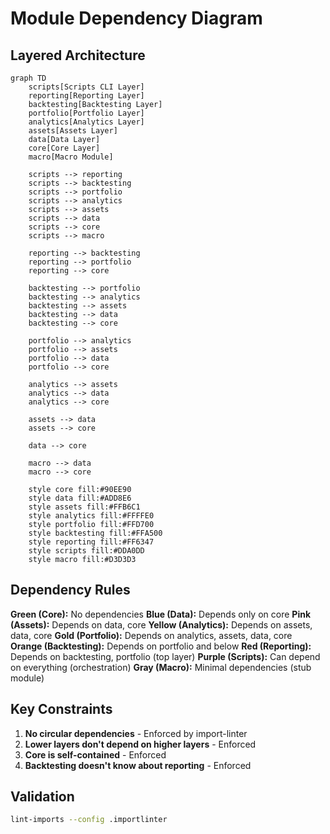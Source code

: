 # Module Dependency Diagram

## Layered Architecture

```mermaid
graph TD
    scripts[Scripts CLI Layer]
    reporting[Reporting Layer]
    backtesting[Backtesting Layer]
    portfolio[Portfolio Layer]
    analytics[Analytics Layer]
    assets[Assets Layer]
    data[Data Layer]
    core[Core Layer]
    macro[Macro Module]

    scripts --> reporting
    scripts --> backtesting
    scripts --> portfolio
    scripts --> analytics
    scripts --> assets
    scripts --> data
    scripts --> core
    scripts --> macro

    reporting --> backtesting
    reporting --> portfolio
    reporting --> core

    backtesting --> portfolio
    backtesting --> analytics
    backtesting --> assets
    backtesting --> data
    backtesting --> core

    portfolio --> analytics
    portfolio --> assets
    portfolio --> data
    portfolio --> core

    analytics --> assets
    analytics --> data
    analytics --> core

    assets --> data
    assets --> core

    data --> core

    macro --> data
    macro --> core

    style core fill:#90EE90
    style data fill:#ADD8E6
    style assets fill:#FFB6C1
    style analytics fill:#FFFFE0
    style portfolio fill:#FFD700
    style backtesting fill:#FFA500
    style reporting fill:#FF6347
    style scripts fill:#DDA0DD
    style macro fill:#D3D3D3
```

## Dependency Rules

**Green (Core):** No dependencies
**Blue (Data):** Depends only on core
**Pink (Assets):** Depends on data, core
**Yellow (Analytics):** Depends on assets, data, core
**Gold (Portfolio):** Depends on analytics, assets, data, core
**Orange (Backtesting):** Depends on portfolio and below
**Red (Reporting):** Depends on backtesting, portfolio (top layer)
**Purple (Scripts):** Can depend on everything (orchestration)
**Gray (Macro):** Minimal dependencies (stub module)

## Key Constraints

1. **No circular dependencies** - Enforced by import-linter
2. **Lower layers don't depend on higher layers** - Enforced
3. **Core is self-contained** - Enforced
4. **Backtesting doesn't know about reporting** - Enforced

## Validation

```bash
lint-imports --config .importlinter
```
